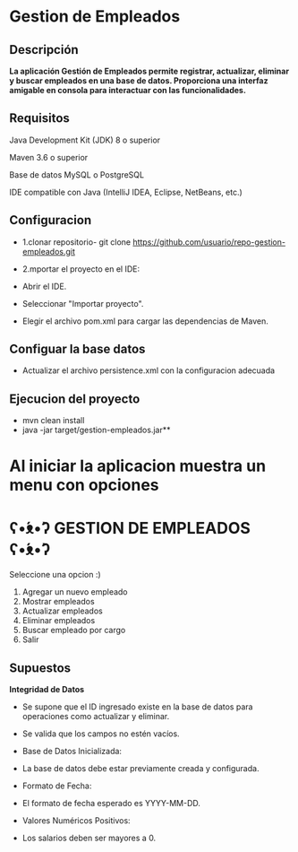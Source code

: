 # Gestion de Empleados

## Descripción

**La aplicación Gestión de Empleados permite registrar, actualizar, eliminar y buscar empleados en una base de datos. Proporciona una interfaz amigable en consola para interactuar con las funcionalidades.**

## Requisitos

Java Development Kit (JDK) 8 o superior

Maven 3.6 o superior

Base de datos MySQL o PostgreSQL

IDE compatible con Java (IntelliJ IDEA, Eclipse, NetBeans, etc.)

## Configuracion

- 1.clonar repositorio-
 git clone https://github.com/usuario/repo-gestion-empleados.git
- 2.mportar el proyecto en el IDE:
- Abrir el IDE.

- Seleccionar "Importar proyecto".

- Elegir el archivo pom.xml para cargar las dependencias de Maven. 

## Configuar la base datos
- Actualizar el archivo persistence.xml con la configuracion adecuada
<property name="javax.persistence.jdbc.url" value="jdbc:mysql://localhost:3306/empleados"/>
<property name="javax.persistence.jdbc.user" value="root"/>
<property name="javax.persistence.jdbc.password" value="password"/>

## Ejecucion del proyecto
- mvn clean install
- java -jar target/gestion-empleados.jar**

**Al iniciar la aplicacion muestra un menu con opciones**
=======================================
  ʕ•́ᴥ•̀ʔ   GESTION DE EMPLEADOS  ʕ•́ᴥ•̀ʔ
=======================================
Seleccione una opcion :)
1. Agregar un nuevo empleado
2. Mostrar empleados
3. Actualizar empleados
4. Eliminar empleados
5. Buscar empleado por cargo
6. Salir


## Supuestos

**Integridad de Datos**

- Se supone que el ID ingresado existe en la base de datos para operaciones como actualizar y eliminar.

- Se valida que los campos no estén vacíos.

- Base de Datos Inicializada:

- La base de datos debe estar previamente creada y configurada.

- Formato de Fecha:

- El formato de fecha esperado es YYYY-MM-DD.

- Valores Numéricos Positivos:

- Los salarios deben ser mayores a 0.
 
